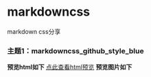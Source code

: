# markdowncss
markdown css分享

### 主题1：markdowncss_github_style_blue
**预览html如下**
<a href="http://htmlpreview.github.io/?https://github.com/jwsky/markdowncss/blob/master/markdowncss_github_style_blue_demo.html
" target="_blank">点此查看html预览</a>
**预览图片如下**
